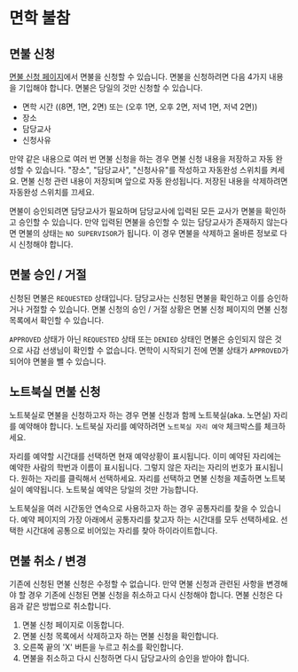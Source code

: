 # 면학 불참
## 면불 신청
[면불 신청 페이지](https://ionya.cc/ns)에서 면불을 신청할 수 있습니다. 면불을 신청하려면 다음 4가지 내용을 기입해야 합니다. 면불은 당일의 것만 신청할 수 있습니다.

- 면학 시간 ((8면, 1면, 2면) 또는 (오후 1면, 오후 2면, 저녁 1면, 저녁 2면))
- 장소
- 담당교사
- 신청사유

만약 같은 내용으로 여러 번 면불 신청을 하는 경우 면불 신청 내용을 저장하고 자동 완성할 수 있습니다. "장소", "담당교사", "신청사유"를 작성하고 자동완성 스위치를 켜세요. 면불 신청 관련 내용이 저장되며 앞으로 자동 완성됩니다. 저장된 내용을 삭제하려면 자동완성 스위치를 끄세요.

면불이 승인되려면 담당교사가 필요하며 담당교사에 입력된 모든 교사가 면불을 확인하고 승인할 수 있습니다. 만약 입력된 면불을 승인할 수 있는 담당교사가 존재하지 않는다면 면불의 상태는 `NO SUPERVISOR`가 됩니다. 이 경우 면불을 삭제하고 올바른 정보로 다시 신청해야 합니다.

## 면불 승인 / 거절
신청된 면불은 `REQUESTED` 상태입니다. 담당교사는 신청된 면불을 확인하고 이를 승인하거나 거절할 수 있습니다. 면불 신청의 승인 / 거절 상황은 면불 신청 페이지의 면불 신청 목록에서 확인할 수 있습니다.

`APPROVED` 상태가 아닌 `REQUESTED` 상태 또는 `DENIED` 상태인 면불은 승인되지 않은 것으로 사감 선생님이 확인할 수 없습니다. 면학이 시작되기 전에 면불 상태가 `APPROVED`가 되어야 면불을 뺄 수 있습니다.

## 노트북실 면불 신청
노트북실로 면불을 신청하고자 하는 경우 면불 신청과 함께 노트북실(aka. 노면실) 자리를 예약해야 합니다. 노트북실 자리를 예약하려면 `노트북실 자리 예약` 체크박스를 체크하세요.

자리를 예약할 시간대를 선택하면 현재 예약상황이 표시됩니다. 이미 예약된 자리에는 예약한 사람의 학번과 이름이 표시됩니다. 그렇지 않은 자리는 자리의 번호가 표시됩니다. 원하는 자리를 클릭해서 선택하세요. 자리를 선택하고 면불 신청을 제출하면 노트북실이 예약됩니다. 노트북실 예약은 당일의 것만 가능합니다.

노트북실을 여러 시간동안 연속으로 사용하고자 하는 경우 공통자리를 찾을 수 있습니다. 예약 페이지의 가장 아래에서 공통자리를 찾고자 하는 시간대를 모두 선택하세요. 선택한 시간대에 공통으로 비어있는 자리를 찾아 하이라이트합니다.

## 면불 취소 / 변경

기존에 신청된 면불 신청은 수정할 수 없습니다. 만약 면불 신청과 관련된 사항을 변경해야 할 경우 기존에 신청된 면불 신청을 취소하고 다시 신청해야 합니다. 면불 신청은 다음과 같은 방법으로 취소합니다.

1. 면불 신청 페이지로 이동합니다.
2. 면불 신청 목록에서 삭제하고자 하는 면불 신청을 확인합니다.
3. 오른쪽 끝의 'X' 버튼을 누르고 취소를 확인합니다.
4. 면불을 취소하고 다시 신청하면 다시 담당교사의 승인을 받아야 합니다.


